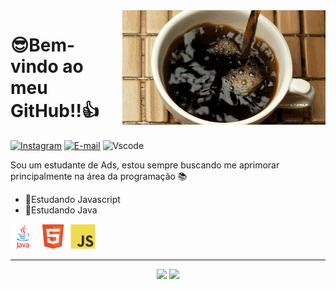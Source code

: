 <img src = "cafe.gif" width = "325px" align = "right">

# 😎Bem-vindo ao meu GitHub!!👍

[![Instagram](https://img.shields.io/badge/-Instagram-%23E4405F?style=for-the-badge&logo=instagram&logoColor=white)](https://www.instagram.com/elias_almenda/)
[![E-mail](https://img.shields.io/badge/-Email-000?style=for-the-badge&logo=microsoft-outlook&logoColor=007BFF)](mailto:eliasalmenda64@gmail.com)
![Vscode](https://img.shields.io/badge/Vscode-007ACC?style=for-the-badge&logo=visual-studio-code&logoColor=white)

Sou um estudante de Ads, estou sempre buscando me aprimorar principalmente na área da programação 📚

- 📙Estudando Javascript  
- 📕Estudando Java 

<div>
 <img src="https://github.com/devicons/devicon/blob/master/icons/java/java-original-wordmark.svg" title="Java" alt="Java" width="40" height="40"/>&nbsp;
  <img src="https://github.com/devicons/devicon/blob/master/icons/html5/html5-original.svg" title="HTML5" alt="HTML" width="40" height="40"/>&nbsp;
  <img src="https://github.com/devicons/devicon/blob/master/icons/javascript/javascript-original.svg" title="JavaScript" alt="JavaScript" width="40" height="40"/>&nbsp;
</div>

---

<div align = "center">
<img height = "200em" src="https://github-readme-stats.vercel.app/api/top-langs/?username=Elias-Almenda&show_icons=true&theme=neon&count_private=true"/>
<img height = "200em" src="https://github-readme-stats.vercel.app/api?username=Elias-Almenda&show_icons=true&show_icons=true&theme=neon&count_private=true" />
</div>
